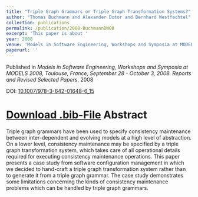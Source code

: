 ```yaml
---
title: "Triple Graph Grammars or Triple Graph Transformation Systems?"
author: "Thomas Buchmann and Alexander Dotor and Bernhard Westfechtel"
collection: publications
permalink: /publication/2008-BuchmannDW08
excerpt: 'This paper is about '
year: 2008
venue: 'Models in Software Engineering, Workshops and Symposia at MODELS 2008, Toulouse, France, September 28 - October 3, 2008. Reports and Revised Selected Papers'
paperurl: ''
---
```


Published in *Models in Software Engineering, Workshops and Symposia at MODELS 2008, Toulouse, France, September 28 - October 3, 2008. Reports and Revised Selected Papers*, 2008

DOI: [10.1007/978-3-642-01648-6_15](https://doi.org/10.1007/978-3-642-01648-6_15)

[Download .bib-File](http://tbuchmann.github.io/files/BuchmannDW08.bib)
Abstract
=====

Triple graph grammars have been used to specify consistency maintenance between inter-dependent and evolving models at a high level of abstraction. On a lower level, consistency maintenance may be specified by a triple graph transformation system, which takes care of all operational details required for executing consistency maintenance operations. This paper presents a case study from software configuration management in which we decided to hand-craft a triple graph transformation system rather than to generate it from a triple graph grammar. The case study demonstrates some limitations concerning the kinds of consistency maintenance problems which can be handled by triple graph grammars.